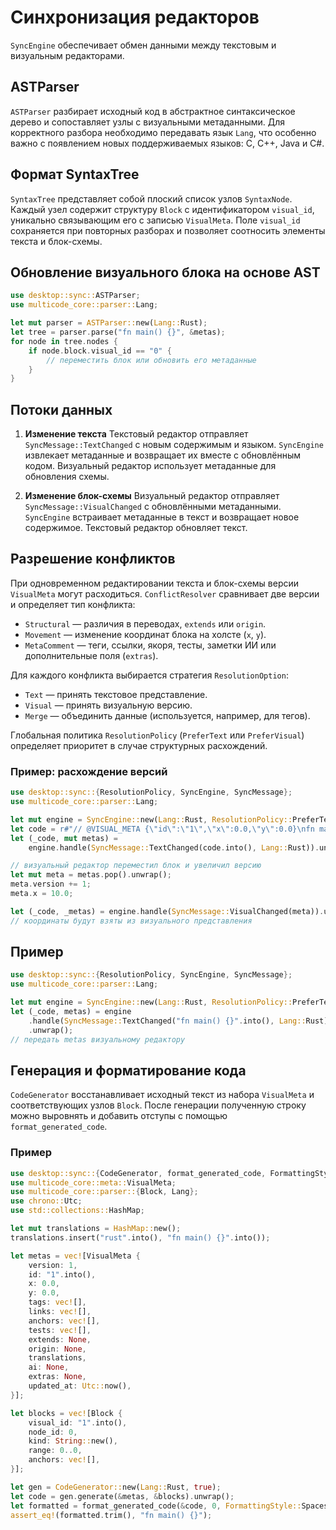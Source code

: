 # Синхронизация редакторов

`SyncEngine` обеспечивает обмен данными между текстовым и визуальным редакторами.

## ASTParser

`ASTParser` разбирает исходный код в абстрактное синтаксическое дерево и сопоставляет узлы
с визуальными метаданными. Для корректного разбора необходимо передавать язык `Lang`,
что особенно важно с появлением новых поддерживаемых языков: C, C++, Java и C#.

## Формат SyntaxTree

`SyntaxTree` представляет собой плоский список узлов `SyntaxNode`. Каждый узел содержит
структуру `Block` с идентификатором `visual_id`, уникально связывающим его с записью
`VisualMeta`. Поле `visual_id` сохраняется при повторных разборах и позволяет
соотносить элементы текста и блок-схемы.

## Обновление визуального блока на основе AST

```rust
use desktop::sync::ASTParser;
use multicode_core::parser::Lang;

let mut parser = ASTParser::new(Lang::Rust);
let tree = parser.parse("fn main() {}", &metas);
for node in tree.nodes {
    if node.block.visual_id == "0" {
        // переместить блок или обновить его метаданные
    }
}
```

## Потоки данных

1. **Изменение текста**
   Текстовый редактор отправляет `SyncMessage::TextChanged` с новым содержимым и языком.
   `SyncEngine` извлекает метаданные и возвращает их вместе с обновлённым кодом.
   Визуальный редактор использует метаданные для обновления схемы.

2. **Изменение блок-схемы**
   Визуальный редактор отправляет `SyncMessage::VisualChanged` с обновлёнными метаданными.
   `SyncEngine` встраивает метаданные в текст и возвращает новое содержимое.
   Текстовый редактор обновляет текст.

## Разрешение конфликтов

При одновременном редактировании текста и блок-схемы версии `VisualMeta` могут
расходиться. `ConflictResolver` сравнивает две версии и определяет тип
конфликта:

- `Structural` — различия в переводах, `extends` или `origin`.
- `Movement` — изменение координат блока на холсте (`x`, `y`).
- `MetaComment` — теги, ссылки, якоря, тесты, заметки ИИ или дополнительные
  поля (`extras`).

Для каждого конфликта выбирается стратегия `ResolutionOption`:

- `Text` — принять текстовое представление.
- `Visual` — принять визуальную версию.
- `Merge` — объединить данные (используется, например, для тегов).

Глобальная политика `ResolutionPolicy` (`PreferText` или `PreferVisual`)
определяет приоритет в случае структурных расхождений.

### Пример: расхождение версий

```rust
use desktop::sync::{ResolutionPolicy, SyncEngine, SyncMessage};
use multicode_core::parser::Lang;

let mut engine = SyncEngine::new(Lang::Rust, ResolutionPolicy::PreferText);
let code = r#"// @VISUAL_META {\"id\":\"1\",\"x\":0.0,\"y\":0.0}\nfn main() {}"#;
let (_code, mut metas) =
    engine.handle(SyncMessage::TextChanged(code.into(), Lang::Rust)).unwrap();

// визуальный редактор переместил блок и увеличил версию
let mut meta = metas.pop().unwrap();
meta.version += 1;
meta.x = 10.0;

let (_code, _metas) = engine.handle(SyncMessage::VisualChanged(meta)).unwrap();
// координаты будут взяты из визуального представления
```

## Пример

```rust
use desktop::sync::{ResolutionPolicy, SyncEngine, SyncMessage};
use multicode_core::parser::Lang;

let mut engine = SyncEngine::new(Lang::Rust, ResolutionPolicy::PreferText);
let (_code, metas) = engine
    .handle(SyncMessage::TextChanged("fn main() {}".into(), Lang::Rust))
    .unwrap();
// передать metas визуальному редактору
```

## Генерация и форматирование кода

`CodeGenerator` восстанавливает исходный текст из набора `VisualMeta` и
соответствующих узлов `Block`. После генерации полученную строку можно выровнять
и добавить отступы с помощью `format_generated_code`.

### Пример

```rust
use desktop::sync::{CodeGenerator, format_generated_code, FormattingStyle};
use multicode_core::meta::VisualMeta;
use multicode_core::parser::{Block, Lang};
use chrono::Utc;
use std::collections::HashMap;

let mut translations = HashMap::new();
translations.insert("rust".into(), "fn main() {}".into());

let metas = vec![VisualMeta {
    version: 1,
    id: "1".into(),
    x: 0.0,
    y: 0.0,
    tags: vec![],
    links: vec![],
    anchors: vec![],
    tests: vec![],
    extends: None,
    origin: None,
    translations,
    ai: None,
    extras: None,
    updated_at: Utc::now(),
}];

let blocks = vec![Block {
    visual_id: "1".into(),
    node_id: 0,
    kind: String::new(),
    range: 0..0,
    anchors: vec![],
}];

let gen = CodeGenerator::new(Lang::Rust, true);
let code = gen.generate(&metas, &blocks).unwrap();
let formatted = format_generated_code(&code, 0, FormattingStyle::Spaces, 4);
assert_eq!(formatted.trim(), "fn main() {}");
```
